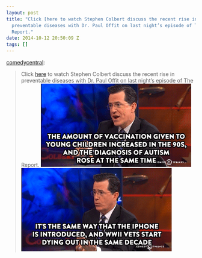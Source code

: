 ```yaml
---
layout: post
title: "Click [here to watch Stephen Colbert discuss the recent rise in
  preventable diseases with Dr. Paul Offit on last night’s episode of The
  Report."
date: 2014-10-12 20:50:09 Z
tags: []
---
```

[comedycentral](http://comedycentral.tumblr.com/post/84241700885/click-here-to-watch-stephen-colbert-discuss-the):

> Click [here](http://thecolbertreport.cc.com/videos/svsc0q/preventable-diseases-on-the-rise---paul-offit) to watch Stephen Colbert discuss the recent rise in preventable diseases with Dr. Paul Offit on last night’s episode of The Report.
![](/media/2014/10/99845996009_0.gif)
![](/media/2014/10/99845996009_1.gif)
